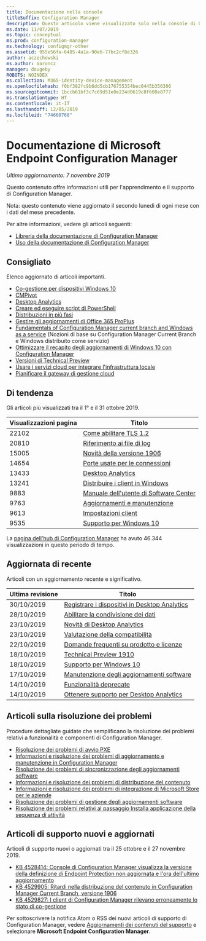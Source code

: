 ```yaml
---
title: Documentazione nella console
titleSuffix: Configuration Manager
description: Questo articolo viene visualizzato solo nella console di Configuration Manager.
ms.date: 11/07/2019
ms.topic: conceptual
ms.prod: configuration-manager
ms.technology: configmgr-other
ms.assetid: 955e56fa-6485-4a1a-90e6-77bc2cf8e326
author: aczechowski
ms.author: aaroncz
manager: dougeby
ROBOTS: NOINDEX
ms.collection: M365-identity-device-management
ms.openlocfilehash: f0bf382fc9b6dd5cb176755354bec0445b356306
ms.sourcegitcommit: 1bccb61bf3c7c69d51e0e224d0619c8f608e8777
ms.translationtype: HT
ms.contentlocale: it-IT
ms.lasthandoff: 12/05/2019
ms.locfileid: "74660768"
---
```

<!-- 
- Feature 1357546
- This page displays in-console, under the Community workspace, Documentation node. 
- Don't use any relative links; must be full https://docs.microsoft.com and language neutral
- Process: https://microsoft.sharepoint.com/teams/ConfigMgr/Documents/ContentPub/Data%20collection%20process%20for%20Feature%201357546%20In-console%20documentation.docx?web=1
-->

# <a name="microsoft-endpoint-configuration-manager-documentation"></a>Documentazione di Microsoft Endpoint Configuration Manager

*Ultimo aggiornamento: 7 novembre 2019*

Questo contenuto offre informazioni utili per l'apprendimento e il supporto di Configuration Manager.

Nota: questo contenuto viene aggiornato il secondo lunedì di ogni mese con i dati del mese precedente.

Per altre informazioni, vedere gli articoli seguenti:

- [Libreria della documentazione di Configuration Manager](https://docs.microsoft.com/configmgr)  
- [Uso della documentazione di Configuration Manager](https://docs.microsoft.com/configmgr/core/understand/use-docs)

## <a name="recommended"></a>Consigliato

Elenco aggiornato di articoli importanti.

- [Co-gestione per dispositivi Windows 10](https://docs.microsoft.com/configmgr/comanage/overview)  
- [CMPivot](https://docs.microsoft.com/configmgr/core/servers/manage/cmpivot)  
- [Desktop Analytics](https://docs.microsoft.com/configmgr/desktop-analytics/overview)
- [Creare ed eseguire script di PowerShell](https://docs.microsoft.com/configmgr/apps/deploy-use/create-deploy-scripts)  
- [Distribuzioni in più fasi](https://docs.microsoft.com/configmgr/osd/deploy-use/create-phased-deployment-for-task-sequence)  
- [Gestire gli aggiornamenti di Office 365 ProPlus](https://docs.microsoft.com/configmgr/sum/deploy-use/manage-office-365-proplus-updates)  
- [Fundamentals of Configuration Manager current branch and Windows as a service](https://docs.microsoft.com/configmgr/core/understand/configuration-manager-and-windows-as-service) (Nozioni di base su Configuration Manager Current Branch e Windows distribuito come servizio)
- [Ottimizzare il recapito degli aggiornamenti di Windows 10 con Configuration Manager](https://docs.microsoft.com/configmgr/sum/deploy-use/optimize-windows-10-update-delivery)
- [Versioni di Technical Preview](https://docs.microsoft.com/configmgr/core/get-started/technical-preview)
- [Usare i servizi cloud per integrare l'infrastruttura locale](https://docs.microsoft.com/configmgr/core/understand/use-cloud-services)
- [Pianificare il gateway di gestione cloud](https://docs.microsoft.com/configmgr/core/clients/manage/plan-cloud-management-gateway)

## <a name="trending"></a>Di tendenza

Gli articoli più visualizzati tra il 1° e il 31 ottobre 2019.

| Visualizzazioni pagina | Titolo |
|------------|-------|
| 22102 | [Come abilitare TLS 1.2](https://docs.microsoft.com/configmgr/core/plan-design/security/enable-tls-1-2) |
| 20810 | [Riferimento ai file di log](https://docs.microsoft.com/configmgr/core/plan-design/hierarchy/log-files) |
| 15005 | [Novità della versione 1906](https://docs.microsoft.com/configmgr/core/plan-design/changes/whats-new-in-version-1906) |
| 14654 | [Porte usate per le connessioni](https://docs.microsoft.com/configmgr/core/plan-design/hierarchy/ports) |
| 13433 | [Desktop Analytics](https://docs.microsoft.com/configmgr/desktop-analytics/overview) |
| 13241 | [Distribuire i client in Windows](https://docs.microsoft.com/configmgr/core/clients/deploy/deploy-clients-to-windows-computers) |
| 9883 | [Manuale dell'utente di Software Center](https://docs.microsoft.com/configmgr/core/understand/software-center) |
| 9763 | [Aggiornamenti e manutenzione](https://docs.microsoft.com/configmgr/core/servers/manage/updates) |
| 9613 | [Impostazioni client](https://docs.microsoft.com/configmgr/core/clients/deploy/about-client-settings) |
| 9535 | [Supporto per Windows 10](https://docs.microsoft.com/configmgr/core/plan-design/configs/support-for-windows-10) |

La [pagina dell'hub di Configuration Manager](https://docs.microsoft.com/configmgr/) ha avuto 46.344 visualizzazioni in questo periodo di tempo.

## <a name="recently-updated"></a>Aggiornata di recente

Articoli con un aggiornamento recente e significativo.

| Ultima revisione | Titolo |
|---------------|-------|
| 30/10/2019 | [Registrare i dispositivi in Desktop Analytics](https://docs.microsoft.com/configmgr/desktop-analytics/enroll-devices) |
| 28/10/2019 | [Abilitare la condivisione dei dati](https://docs.microsoft.com/configmgr/desktop-analytics/enable-data-sharing) |
| 23/10/2019 | [Novità di Desktop Analytics](https://docs.microsoft.com/configmgr/desktop-analytics/whats-new) |
| 23/10/2019 | [Valutazione della compatibilità](https://docs.microsoft.com/configmgr/desktop-analytics/compat-assessment) |
| 22/10/2019 | [Domande frequenti su prodotto e licenze](https://docs.microsoft.com/configmgr/core/understand/product-and-licensing-faq) |
| 18/10/2019 | [Technical Preview 1910](https://docs.microsoft.com/configmgr/core/get-started/2019/technical-preview-1910) |
| 18/10/2019 | [Supporto per Windows 10](https://docs.microsoft.com/configmgr/core/plan-design/configs/support-for-windows-10) |
| 17/10/2019 | [Manutenzione degli aggiornamenti software](https://docs.microsoft.com/configmgr/sum/deploy-use/software-updates-maintenance) |
| 14/10/2019 | [Funzionalità deprecate](https://docs.microsoft.com/configmgr/core/plan-design/changes/deprecated/removed-and-deprecated-cmfeatures) |
| 14/10/2019 | [Ottenere supporto per Desktop Analytics](https://docs.microsoft.com/configmgr/desktop-analytics/get-support) |

## <a name="troubleshooting-articles"></a>Articoli sulla risoluzione dei problemi

Procedure dettagliate guidate che semplificano la risoluzione dei problemi relativi a funzionalità e componenti di Configuration Manager.

- [Risoluzione dei problemi di avvio PXE](https://support.microsoft.com/help/4468612)
- [Informazioni e risoluzione dei problemi di aggiornamento e manutenzione in Configuration Manager](https://support.microsoft.com/help/4490424)
- [Risoluzione dei problemi di sincronizzazione degli aggiornamenti software](https://support.microsoft.com/help/10059)
- [Informazioni e risoluzione dei problemi di distribuzione del contenuto](https://support.microsoft.com/help/4482728)
- [Informazioni e risoluzione dei problemi di integrazione di Microsoft Store per le aziende](https://support.microsoft.com/help/4010214)
- [Risoluzione dei problemi di gestione degli aggiornamenti software](https://support.microsoft.com/help/10680)
- [Risoluzione dei problemi relativi al passaggio Installa applicazione della sequenza di attività](https://support.microsoft.com/help/18408/)

## <a name="new-and-updated-support-articles"></a>Articoli di supporto nuovi e aggiornati

Articoli di supporto nuovi o aggiornati tra il 25 ottobre e il 27 novembre 2019.

- [KB 4528414: Console di Configuration Manager visualizza la versione della definizione di Endpoint Protection non aggiornata e l'ora dell'ultimo aggiornamento](https://support.microsoft.com/help/4528414/)
- [KB 4529905: Ritardi nella distribuzione del contenuto in Configuration Manager Current Branch, versione 1906](https://support.microsoft.com/help/4529905)
- [KB 4529827: I client di Configuration Manager rilevano erroneamente lo stato di co-gestione](https://support.microsoft.com/help/4529827)


Per sottoscrivere la notifica Atom o RSS dei nuovi articoli di supporto di Configuration Manager, vedere [Aggiornamenti dei contenuti del supporto](https://support.microsoft.com/help/4089498/) e selezionare **Microsoft Endpoint Configuration Manager**.  
